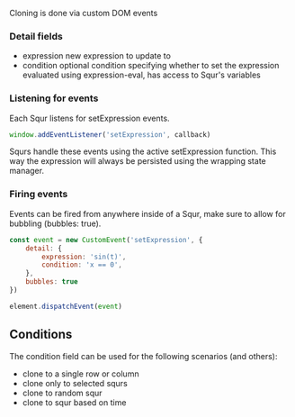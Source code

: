 Cloning is done via custom DOM events

### Detail fields

- expression
    new expression to update to
- condition
    optional condition specifying whether to set the expression
    evaluated using expression-eval, has access to Squr's variables

### Listening for events

Each Squr listens for setExpression events.

``` js
window.addEventListener('setExpression', callback)
```

Squrs handle these events using the active setExpression function.
This way the expression will always be persisted using the wrapping state manager.

### Firing events

Events can be fired from anywhere inside of a Squr, make sure to allow for bubbling (bubbles: true).

``` js
const event = new CustomEvent('setExpression', {
    detail: {
        expression: 'sin(t)',
        condition: 'x == 0',
    },
    bubbles: true
})

element.dispatchEvent(event)
```

## Conditions

The condition field can be used for the following scenarios (and others):
- clone to a single row or column
- clone only to selected squrs
- clone to random squr
- clone to squr based on time